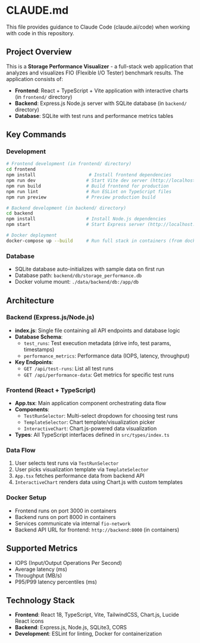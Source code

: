 # CLAUDE.md

This file provides guidance to Claude Code (claude.ai/code) when working with code in this repository.

## Project Overview

This is a **Storage Performance Visualizer** - a full-stack web application that analyzes and visualizes FIO (Flexible I/O Tester) benchmark results. The application consists of:

- **Frontend**: React + TypeScript + Vite application with interactive charts (in `frontend/` directory)
- **Backend**: Express.js Node.js server with SQLite database (in `backend/` directory)
- **Database**: SQLite with test runs and performance metrics tables

## Key Commands

### Development
```bash
# Frontend development (in frontend/ directory)
cd frontend
npm install                    # Install frontend dependencies  
npm run dev                   # Start Vite dev server (http://localhost:5173)
npm run build                 # Build frontend for production
npm run lint                  # Run ESLint on TypeScript files
npm run preview               # Preview production build

# Backend development (in backend/ directory)
cd backend
npm install                   # Install Node.js dependencies
npm start                     # Start Express server (http://localhost:8000)

# Docker deployment
docker-compose up --build     # Run full stack in containers (from docker/ directory)
```

### Database
- SQLite database auto-initializes with sample data on first run
- Database path: `backend/db/storage_performance.db` 
- Docker volume mount: `./data/backend/db:/app/db`

## Architecture

### Backend (Express.js/Node.js)
- **index.js**: Single file containing all API endpoints and database logic
- **Database Schema**:
  - `test_runs`: Test execution metadata (drive info, test params, timestamps)
  - `performance_metrics`: Performance data (IOPS, latency, throughput)
- **Key Endpoints**:
  - `GET /api/test-runs`: List all test runs
  - `GET /api/performance-data`: Get metrics for specific test runs

### Frontend (React + TypeScript)
- **App.tsx**: Main application component orchestrating data flow
- **Components**:
  - `TestRunSelector`: Multi-select dropdown for choosing test runs
  - `TemplateSelector`: Chart template/visualization picker  
  - `InteractiveChart`: Chart.js-powered data visualization
- **Types**: All TypeScript interfaces defined in `src/types/index.ts`

### Data Flow
1. User selects test runs via `TestRunSelector`
2. User picks visualization template via `TemplateSelector` 
3. `App.tsx` fetches performance data from backend API
4. `InteractiveChart` renders data using Chart.js with custom templates

### Docker Setup
- Frontend runs on port 3000 in containers
- Backend runs on port 8000 in containers  
- Services communicate via internal `fio-network`
- Backend API URL for frontend: `http://backend:8000` (in containers)

## Supported Metrics
- IOPS (Input/Output Operations Per Second)
- Average latency (ms)
- Throughput (MB/s) 
- P95/P99 latency percentiles (ms)

## Technology Stack

- **Frontend**: React 18, TypeScript, Vite, TailwindCSS, Chart.js, Lucide React icons
- **Backend**: Express.js, Node.js, SQLite3, CORS
- **Development**: ESLint for linting, Docker for containerization